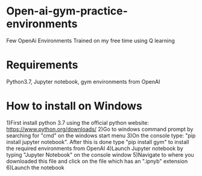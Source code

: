 # Open-ai-gym-practice-environments
Few OpenAi Environments Trained on my free time using Q learning


# Requirements
Python3.7, Jupyter notebook, gym environments from OpenAI


# How to install on Windows
1)First install python 3.7 using the official python website: https://www.python.org/downloads/
2)Go to windows command prompt by searching for "cmd" on the windows start menu
3)On the console type: "pip install jupyter notebook". After this is done type "pip install gym" to install the required environments from OpenAI
4)Launch Jupyter notebook by typing "Jupyter Notebook" on the console window
5)Navigate to where you downloaded this file and click on the file which has an ".ipnyb" extension
6)Launch the notebook
